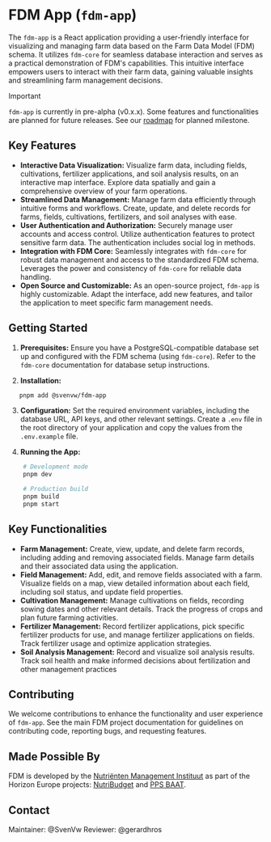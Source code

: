 # FDM App (`fdm-app`)

The `fdm-app` is a React application providing a user-friendly interface for visualizing and managing farm data based on the Farm Data Model (FDM) schema. It utilizes `fdm-core` for seamless database interaction and serves as a practical demonstration of FDM's capabilities.  This intuitive interface empowers users to interact with their farm data, gaining valuable insights and streamlining farm management decisions.

> [!IMPORTANT]  
> `fdm-app` is currently in pre-alpha (v0.x.x). Some features and functionalities are planned for future releases.
> See our [roadmap](https://github.com/SvenVw/fdm/milestones) for planned milestone.

## Key Features

* **Interactive Data Visualization:**  Visualize farm data, including fields, cultivations, fertilizer applications, and soil analysis results, on an interactive map interface. Explore data spatially and gain a comprehensive overview of your farm operations.
* **Streamlined Data Management:**  Manage farm data efficiently through intuitive forms and workflows. Create, update, and delete records for farms, fields, cultivations, fertilizers, and soil analyses with ease.
* **User Authentication and Authorization:** Securely manage user accounts and access control.  Utilize authentication features to protect sensitive farm data. The authentication includes social log in methods.
* **Integration with FDM Core:**  Seamlessly integrates with `fdm-core` for robust data management and access to the standardized FDM schema. Leverages the power and consistency of `fdm-core` for reliable data handling.
* **Open Source and Customizable:**  As an open-source project, `fdm-app` is highly customizable. Adapt the interface, add new features, and tailor the application to meet specific farm management needs.

## Getting Started

1. **Prerequisites:** Ensure you have a PostgreSQL-compatible database set up and configured with the FDM schema (using `fdm-core`). Refer to the `fdm-core` documentation for database setup instructions.

2. **Installation:**

```bash
   pnpm add @svenvw/fdm-app
```

3. **Configuration:** Set the required environment variables, including the database URL, API keys, and other relevant settings. Create a `.env` file in the root directory of your application and copy the values from the `.env.example` file.

4. **Running the App:** 
```bash
    # Development mode
    pnpm dev

    # Production build
    pnpm build
    pnpm start
```    

## Key Functionalities
* **Farm Management:** Create, view, update, and delete farm records, including adding and removing associated fields. Manage farm details and their associated data using the application.
* **Field Management:** Add, edit, and remove fields associated with a farm. Visualize fields on a map, view detailed information about each field, including soil status, and update field properties.
* **Cultivation Management:** Manage cultivations on fields, recording sowing dates and other relevant details. Track the progress of crops and plan future farming activities.
* **Fertilizer Management:** Record fertilizer applications, pick specific fertilizer products for use, and manage fertilizer applications on fields. Track fertilizer usage and optimize application strategies.
* **Soil Analysis Management:** Record and visualize soil analysis results. Track soil health and make informed decisions about fertilization and other management practices

## Contributing
We welcome contributions to enhance the functionality and user experience of `fdm-app`. See the main FDM project documentation for guidelines on contributing code, reporting bugs, and requesting features.

## Made Possible By

FDM is developed by the [Nutriënten Management Instituut](https://www.nmi-agro.nl/) as part of the Horizon Europe projects: [NutriBudget](https://www.nutribudget.eu/) and [PPS BAAT](https://www.handboekbodemenbemesting.nl/nl/handboekbodemenbemesting/pps-baat.htm).


## Contact

Maintainer: @SvenVw
Reviewer: @gerardhros
